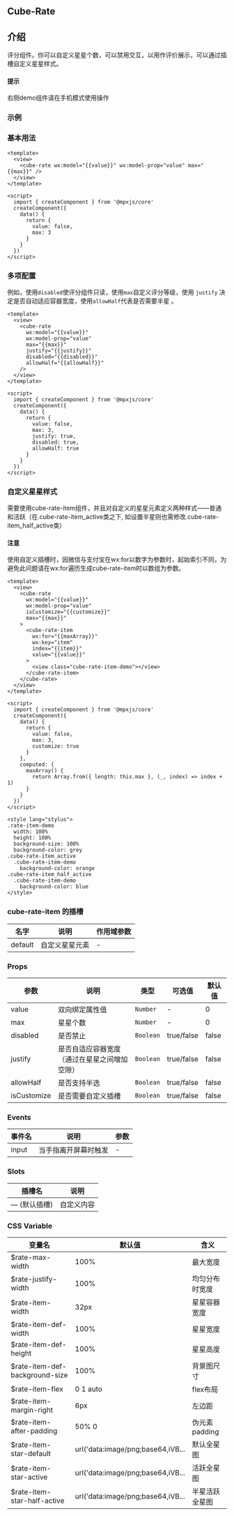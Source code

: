 ## Cube-Rate

<card>

## 介绍

评分组件。你可以自定义星星个数，可以禁用交互，以用作评价展示，可以通过插槽自定义星星样式。

#### 提示

右侧demo组件请在手机模式使用操作

</card>

### 示例

<card>

### 基本用法

<collapse-wrapper>

```vue
<template>
  <view>
    <cube-rate wx:model="{{value}}" wx:model-prop="value" max="{{max}}" />
  </view>
</template>

<script>
  import { createComponent } from '@mpxjs/core'
  createComponent({
    data() {
      return {
        value: false,
        max: 3
      }
    }
  })
</script>
```
</collapse-wrapper>


</card>

<card>

### 多项配置

例如，使用`disabled`使评分组件只读，使用`max`自定义评分等级，使用 `justify` 决定是否自动适应容器宽度，使用`allowHalf`代表是否需要半星 。

<collapse-wrapper>

```vue
<template>
  <view>
    <cube-rate
      wx:model="{{value}}"
      wx:model-prop="value"
      max="{{max}}"
      justify="{{justify}}"
      disabled="{{disabled}}"
      allowHalf="{{allowHalf}}"
    />
  </view>
</template>

<script>
  import { createComponent } from '@mpxjs/core'
  createComponent({
    data() {
      return {
        value: false,
        max: 3,
        justify: true,
        disabled: true,
        allowHalf: true
      }
    }
  })
</script>
```
</collapse-wrapper>


</card>

<card>

### 自定义星星样式

需要使用cube-rate-item组件，并且对自定义的星星元素定义两种样式——普通和活跃（在.cube-rate-item_active类之下, 如设置半星则也需修改.cube-rate-item_half_active类）
#### 注意
使用自定义插槽时，因微信与支付宝在wx:for以数字为参数时，起始索引不同，为避免此问题请在wx:for遍历生成cube-rate-item时以数组为参数。

<collapse-wrapper>

```vue
<template>
  <view>
    <cube-rate
      wx:model="{{value}}"
      wx:model-prop="value"
      isCustomize="{{customize}}"
      max="{{max}}"
    >
      <cube-rate-item
        wx:for="{{maxArray}}"
        wx:key="item"
        index="{{item}}"
        value="{{value}}"
      >
        <view class="cube-rate-item-demo"></view>
      </cube-rate-item>
    </cube-rate>
  </view>
</template>

<script>
  import { createComponent } from '@mpxjs/core'
  createComponent({
    data() {
      return {
        value: false,
        max: 3,
        customize: true
      }
    },
    computed: {
      maxArray() {
        return Array.from({ length: this.max }, (_, index) => index + 1)
      }
    }
  })
</script>

<style lang="stylus">
.rate-item-demo
  width: 100%
  height: 100%
  background-size: 100%
  background-color: grey
.cube-rate-item_active
  .cube-rate-item-demo
    background-color: orange
.cube-rate-item_half_active
  .cube-rate-item-demo
    background-color: blue
</style>

```
</collapse-wrapper>

</card>


<card>

### cube-rate-item 的插槽

| 名字 | 说明 | 作用域参数 |
| - | - | - |
| default | 自定义星星元素 | - |

</card>


<card> 
 
 ### Props

<!-- @vuese:[name]:props:start -->
|参数|说明|类型|可选值|默认值|
|---|---|---|---|---|
|value|双向绑定属性值|`Number`|-|0|
|max|星星个数|`Number`|-|0|
|disabled|是否禁止|`Boolean`|true/false|false|
|justify|是否自适应容器宽度（通过在星星之间增加空隙）|`Boolean`|true/false|false|
|allowHalf|是否支持半选|`Boolean`|true/false|false|
|isCustomize|是否需要自定义插槽|`Boolean`|true/false|false|

<!-- @vuese:[name]:props:end -->


  
</card> 
 
<card> 
 
 ### Events

<!-- @vuese:[name]:events:start -->
|事件名|说明|参数|
|---|---|---|
|input|当手指离开屏幕时触发|-|

<!-- @vuese:[name]:events:end -->


  
</card> 
 
<card> 
 
 ### Slots

<!-- @vuese:[name]:slots:start -->
|插槽名|说明|
|---|---|
|— (默认插槽)|自定义内容|

<!-- @vuese:[name]:slots:end -->


  
</card> 
 
<card> 
 
 ### CSS Variable
|变量名|默认值|含义|
|---|---|---|
|<span id="rate-max-width" class="css-var-name">$rate-max-width</span>|<div>100%</div>|最大宽度|
|<span id="rate-justify-width" class="css-var-name">$rate-justify-width</span>|<div>100%</div>|均匀分布时宽度|
|<span id="rate-item-width" class="css-var-name">$rate-item-width</span>|<div>32px</div>|星星容器宽度|
|<span id="rate-item-def-width" class="css-var-name">$rate-item-def-width</span>|<div>100%</div>|星星宽度|
|<span id="rate-item-def-height" class="css-var-name">$rate-item-def-height</span>|<div>100%</div>|星星高度|
|<span id="rate-item-def-background-size" class="css-var-name">$rate-item-def-background-size</span>|<div>100%</div>|背景图尺寸|
|<span id="rate-item-flex" class="css-var-name">$rate-item-flex</span>|<div>0 1 auto</div>|flex布局|
|<span id="rate-item-margin-right" class="css-var-name">$rate-item-margin-right</span>|<div>6px</div>|左边距|
|<span id="rate-item-after-padding" class="css-var-name">$rate-item-after-padding</span>|<div>50% 0</div>|伪元素padding|
|<span id="rate-item-star-default" class="css-var-name">$rate-item-star-default</span>|<div>url('data:image/png;base64,iVB...</div>|默认全星图|
|<span id="rate-item-star-active" class="css-var-name">$rate-item-star-active</span>|<div>url('data:image/png;base64,iVB...</div>|活跃全星图|
|<span id="rate-item-star-half-active" class="css-var-name">$rate-item-star-half-active</span>|<div>url('data:image/png;base64,iVB...</div>|半星活跃全星图|
  
</card> 
 
